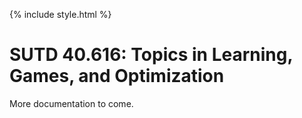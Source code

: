 {% include style.html %}

# SUTD 40.616: Topics in Learning, Games, and Optimization

More documentation to come.
